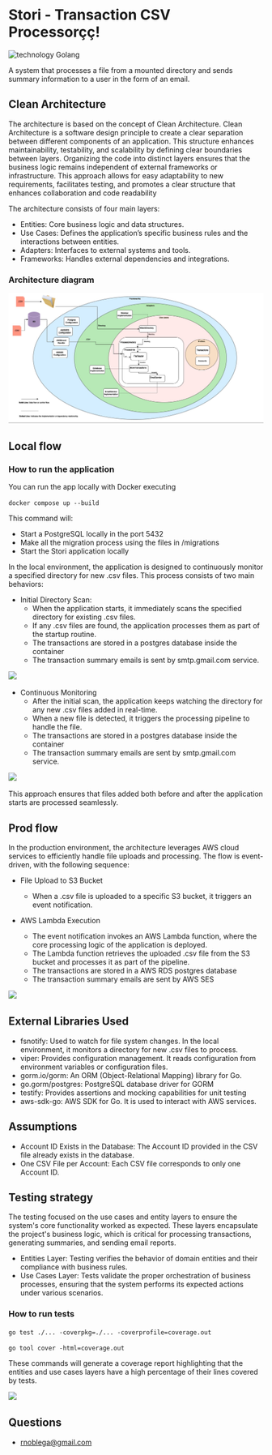 # Stori - Transaction CSV Processorçç!

![technology Golang](https://img.shields.io/badge/technology-Golang-blue.svg)

A system that processes a file from a mounted directory and sends summary information to a user in the form of an email.

## Clean Architecture

The architecture is based on the concept of Clean Architecture. Clean Architecture is a software design principle to create a clear separation between different components of an application. This structure enhances maintainability, testability, and scalability by defining clear boundaries between layers. Organizing the code into distinct layers ensures that the business logic remains independent of external frameworks or infrastructure. This approach allows for easy adaptability to new requirements, facilitates testing, and promotes a clear structure that enhances collaboration and code readability

The architecture consists of four main layers:

- Entities: Core business logic and data structures.
- Use Cases: Defines the application’s specific business rules and the interactions between entities.
- Adapters: Interfaces to external systems and tools.
- Frameworks: Handles external dependencies and integrations.

### Architecture diagram

![](static/StoriCleanArch.jpg)

## Local flow

### How to run the application

You can run the app locally with Docker executing

```docker compose up --build ```

This command will:
- Start a PostgreSQL locally in the port 5432
- Make all the migration process using the files in /migrations
- Start the Stori application locally

In the local environment, the application is designed to continuously monitor a specified directory for new .csv files. This process consists of two main behaviors:

- Initial Directory Scan:
  - When the application starts, it immediately scans the specified directory for existing .csv files.
  - If any .csv files are found, the application processes them as part of the startup routine.
  - The transactions are stored in a postgres database inside the container
  - The transaction summary emails is sent by smtp.gmail.com service.

![](static/StoriLocalDirectoryFlow.jpg)

- Continuous Monitoring
  - After the initial scan, the application keeps watching the directory for any new .csv files added in real-time.
  - When a new file is detected, it triggers the processing pipeline to handle the file.
  - The transactions are stored in a postgres database inside the container
  - The transaction summary emails are sent by smtp.gmail.com service.

![](static/StoriLocalWatcherFlow.jpg)


This approach ensures that files added both before and after the application starts are processed seamlessly.

## Prod flow

In the production environment, the architecture leverages AWS cloud services to efficiently handle file uploads and processing. The flow is event-driven, with the following sequence:

- File Upload to S3 Bucket
    - When a .csv file is uploaded to a specific S3 bucket, it triggers an event notification.
  
- AWS Lambda Execution
    - The event notification invokes an AWS Lambda function, where the core processing logic of the application is deployed.
    - The Lambda function retrieves the uploaded .csv file from the S3 bucket and processes it as part of the pipeline.
    - The transactions are stored in a AWS RDS postgres database
    - The transaction summary emails are sent by AWS SES

![](static/StoriProdAWSFlow.jpg)

## External Libraries Used

- fsnotify: Used to watch for file system changes. In the local environment, it monitors a directory for new .csv files to process.
- viper: Provides configuration management. It reads configuration from environment variables or configuration files.
- gorm.io/gorm: An ORM (Object-Relational Mapping) library for Go.
- go.gorm/postgres: PostgreSQL database driver for GORM
- testify: Provides assertions and mocking capabilities for unit testing
- aws-sdk-go: AWS SDK for Go. It is used to interact with AWS services.

## Assumptions
- Account ID Exists in the Database: The Account ID provided in the CSV file already exists in the database.
- One CSV File per Account: Each CSV file corresponds to only one Account ID.


## Testing strategy

The testing focused on the use cases and entity layers to ensure the system's core functionality worked as expected. These layers encapsulate the project's business logic, which is critical for processing transactions, generating summaries, and sending email reports.

- Entities Layer: Testing verifies the behavior of domain entities and their compliance with business rules.
- Use Cases Layer: Tests validate the proper orchestration of business processes, ensuring that the system performs its expected actions under various scenarios.

### How to run tests

```go test ./... -coverpkg=./... -coverprofile=coverage.out```

```go tool cover -html=coverage.out```

These commands will generate a coverage report highlighting that the entities and use cases layers have a high percentage of their lines covered by tests.

![](static/CodeCoverage.jpg)

## Questions

* [rnoblega@gmail.com](rnoblega@gmail.com)


